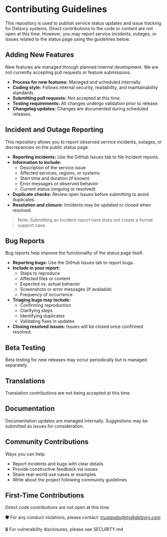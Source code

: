 # Contributing Guidelines

This repository is used to publish service status updates and issue tracking for Delzory systems. Direct contributions to the code or content are not open at this time. However, you may report service incidents, outages, or issues related to the status page using the guidelines below.

## Adding New Features

New features are managed through planned internal development. We are not currently accepting pull requests or feature submissions.

- **Process for new features:** Managed and scheduled internally.
- **Coding style:** Follows internal security, readability, and maintainability standards.
- **Submitting pull requests:** Not accepted at this time.
- **Testing requirements:** All changes undergo validation prior to release.
- **Changelog updates:** Changes are documented during scheduled releases.

## Incident and Outage Reporting

This repository allows you to report observed service incidents, outages, or discrepancies on the public status page.

- **Reporting incidents:** Use the GitHub Issues tab to file incident reports.
- **Information to include:**
  - Description of the service issue
  - Affected services, regions, or systems
  - Start time and duration (if known)
  - Error messages or observed behavior
  - Current status (ongoing or resolved)
- **Duplicate checks:** Review open issues before submitting to avoid duplicates.
- **Resolution and closure:** Incidents may be updated or closed when resolved.

> Note: Submitting an incident report here does not create a formal support case.

## Bug Reports

Bug reports help improve the functionality of the status page itself.

- **Reporting bugs:** Use the GitHub Issues tab to report bugs.
- **Include in your report:**
  - Steps to reproduce
  - Affected files or content
  - Expected vs. actual behavior
  - Screenshots or error messages (if available)
  - Frequency of occurrence
- **Triaging bugs may include:**
  - Confirming reproduction
  - Clarifying steps
  - Identifying duplicates
  - Validating fixes in updates
- **Closing resolved issues:** Issues will be closed once confirmed resolved.

## Beta Testing

Beta testing for new releases may occur periodically but is managed separately.

## Translations

Translation contributions are not being accepted at this time.

## Documentation

Documentation updates are managed internally. Suggestions may be submitted as issues for consideration.

## Community Contributions

Ways you can help:

- Report incidents and bugs with clear details
- Provide constructive feedback via issues
- Share real-world use cases or examples
- Write about the project following community guidelines

## First-Time Contributions

Direct code contributions are not open at this time.

🛡️ For any conduct violations, please contact: *trustandsafety@delzory.com*

🔒 For vulnerability disclosures, please see SECURITY.md
